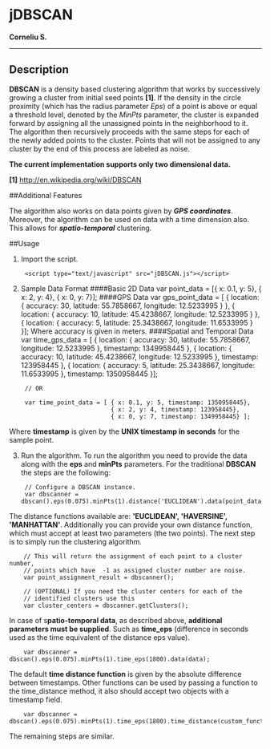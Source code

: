 # jDBSCAN 
**Corneliu S.**

---
## Description

**DBSCAN** is a density based clustering algorithm that works by successively growing a cluster from initial seed points **[1]**. If the density in the circle proximity (which has the radius parameter *Eps*) of a point is above or equal a threshold level, denoted by the *MinPts* parameter, the cluster is expanded forward by assigning all the unassigned points in the neighborhood to it. The algorithm then recursively proceeds with the same steps for each of the newly added points to the cluster. Points that will not be assigned to any cluster by the end of this process are labeled as noise. 

**The current implementation supports only two dimensional data.**

**[1]** http://en.wikipedia.org/wiki/DBSCAN


##Additional Features

 The algorithm also works on data points given by ***GPS coordinates***. Moreover, the algorithm can be used on data with a time dimension also. This allows for ***spatio-temporal*** clustering.   
 
##Usage
1. Import the script.

		<script type="text/javascript" src="jDBSCAN.js"></script>
		
2. Sample Data Format
####Basic 2D Data
		var point_data = [{ x: 0.1, y: 5}, { x: 2, y: 4}, { x: 0, y: 7}];
####GPS Data
		var gps_point_data = [ { location: {
									accuracy: 30,
									latitude: 55.7858667,
									longitude: 12.5233995
									}
								 },
		                        { location: {
									accuracy: 10,
									latitude: 45.4238667,
									longitude: 12.5233995
									}
								 },
		                       { location: {
									accuracy: 5,
									latitude: 25.3438667,
									longitude: 11.6533995
									}
								 }];
Where accuracy is given in meters.
####Spatial and Temporal Data
		var time_gps_data = [ { location: {
									accuracy: 30,
									latitude: 55.7858667,
									longitude: 12.5233995
									},
								 timestamp: 1349958445
								 },
		                        { location: {
									accuracy: 10,
									latitude: 45.4238667,
									longitude: 12.5233995
									},
									timestamp: 123958445
								 },
		                       { location: {
									accuracy: 5,
									latitude: 25.3438667,
									longitude: 11.6533995
									},
									timestamp: 1350958445
								 }];
								 
		// OR
		
		var time_point_data = [ { x: 0.1, y: 5, timestamp: 1350958445}, 
			                    { x: 2, y: 4, timestamp: 123958445},
			                    { x: 0, y: 7, timestamp: 1349958445} ];
Where **timestamp** is given by the **UNIX timestamp in seconds** for the sample point.

3. Run the algorithm. 
To run the algorithm you need to provide the data along with the **eps** and **minPts** parameters. For the traditional **DBSCAN** the steps are the following: 

		// Configure a DBSCAN instance.
		var dbscanner = dbscan().eps(0.075).minPts(1).distance('EUCLIDEAN').data(point_data);
The distance functions available are: **'EUCLIDEAN', 'HAVERSINE', 'MANHATTAN'**.
Additionally you can provide your own distance function, which must accept at least two parameters (the two points). The next step is to simply run the clustering algorithm.
		
		// This will return the assignment of each point to a cluster number, 
		// points which have  -1 as assigned cluster number are noise.
		var point_assignment_result = dbscanner();
		
		// (OPTIONAL) If you need the cluster centers for each of the
		// identified clusters use this 
		var cluster_centers = dbscanner.getClusters();In case of s**patio-temporal data**, as described above, **additional parameters must be supplied**. Such as **time_eps** (difference in seconds used as the time equivalent of the distance eps value).

		var dbscanner = dbscan().eps(0.075).minPts(1).time_eps(1800).data(data);The default **time distance function** is given by the absolute difference between timestamps. Other functions can be used by passing a function to the time_distance method, it also should accept two objects with a timestamp field.
		var dbscanner = dbscan().eps(0.075).minPts(1).time_eps(1800).time_distance(custom_function).data(data);The remaining steps are similar.